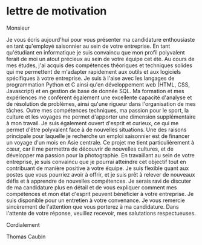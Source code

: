 # lettre de motivation
Monsieur

Je vous écris aujourd'hui pour vous présenter ma candidature enthousiaste en tant qu'employé saisonnier au sein de votre entreprise.
En tant qu'étudiant en informatique je suis convaincu que mon profil polyvalent ferait de moi un atout précieux au sein de votre équipe cet été.
Au cours de mes études, j'ai acquis des compétences théoriques et techniques solides qui me permettent de m'adapter rapidement aux outils et aux logiciels spécifiques à votre entreprise. Je suis à l'aise avec les langages de programmation Python et C ainsi qu'en développement web (HTML, CSS, Javascript) et en gestion de base de donnée SQL. Ma formation et mes expériences me confèrent également une excellente capacité d'analyse et de résolution de problèmes, ainsi qu'une rigueur dans l'organisation de mes tâches.
Outre mes compétences techniques, ma passion pour le sport, la culture et les voyages me permet d'apporter une dimension supplémentaire à mon travail. Je suis également ouvert d'esprit et curieux, ce qui me permet d'être polyvalent face à de nouvelles situations.
Une des raisons principale pour laquelle je recherche un emploi saisonnier est de financer un voyage d'un mois en Asie centrale. Ce projet me tient particulièrement à cœur, car il me permettra de découvrir de nouvelles cultures, et de développer ma passion pour la photographie. En travaillant au sein de votre entreprise, je suis convaincu que je pourrai atteindre cet objectif tout en contribuant de manière positive à votre équipe.
Je suis flexible quant aux postes que vous pourriez avoir à offrir, et je suis prêt à relever de nouveaux défis et à apprendre de nouvelles compétences.
Je serais ravi de discuter de ma candidature plus en détail et de vous expliquer comment mes compétences et mon état d'esprit peuvent bénéficier à votre entreprise. Je suis disponible pour un entretien à votre convenance.
Je vous remercie sincèrement de l'attention que vous porterez à ma candidature. Dans l'attente de votre réponse, veuillez recevoir, mes salutations respectueuses.

Cordialement

Thomas Caubin
